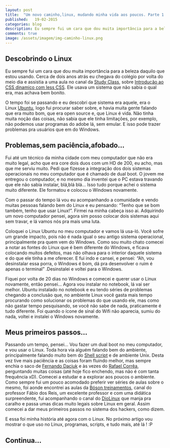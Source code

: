 ```yaml
---
layout: post
title:  "Um novo caminho,linux, mudando minha vida aos poucos. Parte 1."
published:   19-02-2015
categories: blog
description: Eu sempre fui um cara que dou muita importância para a beleza daquilo que estou usando. Cerca de dois anos atrás eu chegava do colégio por volta do meio dia e assistia a uma aula no canal da Study Class, sobre Introdução ao CSS dinamico com less CSS. Ele usava um sistema que não sabia o qual era, mas achava bem bonito...
comments: true
image: /assets/imagem/img-caminho-linux.png
---
```

<h2 class="topics">Descobrindo o Linux</h2>
Eu sempre fui um cara que dou muita importância para a beleza daquilo que estou usando. Cerca de dois anos atrás eu chegava do colégio por volta do meio dia e assistia a uma aula no canal da <a class="link-po-ex" target="_blank" href="https://www.youtube.com/user/StudyClassOficial">Study Class</a>, sobre <a target="_blank" class="link-po-ex" href="https://www.youtube.com/watch?v=pzC3zThxC_s">Introdução ao CSS dinamico com less CSS</a>. Ele usava um sistema que não sabia o qual era, mas achava bem bonito.

O tempo foi se passando e eu descobri que sistema era aquele, era o Linux <a class="link-po-ex" target="_blank" href="http://www.ubuntu.com/">Ubuntu</a>, logo fui procurar saber sobre, e havia muita gente falando que era muito bom, que era open source e, que Linux é vida. Não tinha muita noção das coisas, não sabia que ele tinha limitações, por exemplo, não podemos usar programas do adobe lá, sem emular. E isso pode trazer problemas pra usuários que em do Windows.

<h2 class="topics">Problemas,sem paciência,afobado...</h2>
Fui até um técnico da minha cidade com meu computador que não era muito legal, acho que era core dois duos com um HD de 200, eu acho, mas que me serviu muito. Pedi que fizesse a integração dos dois sistemas operacionais no meu computador que é chamado de dual boot. O jovem me entregou o computador, e no mesmo dia inventei que o PC estava travando que ele não sabia instalar, blá,blá blá… Isso tudo porque achei o sistema muito diferente. Ele formatou e colocou o Windows novamente.

Com o passar do tempo lá vou eu acompanhando a comunidade e vendo muitas pessoas falando bem do Linux e eu pensando: “Tenho que se bom também, tenho que usar Linux!”. Firmei na minha cabeça isso ai. Adquirindo um novo computador pensei, agora sim posso colocar dois sistemas aqui sem travar, e lá vamos nós pra mais uma luta.

Coloquei o Linux Ubuntu no meu computador e vamos lá usa-ló. Você sofre um grande impacto, pois não é nada igual o seu antigo sistema operacional, principalmente pra quem vem do Windows. Como sou muito chato comecei a notar as fontes do Linux que é bem diferente do Windows, e ficava colocando muitos defeitos, mas não olhava para o interior daquele sistema e do que ele tinha a me oferecer. E fui indo e cansei, e pensei:  “Ah, vou desinstalar essa porra, o Windows é bom, dá pra desenvolver o ruim é apenas o terminal” .Desinstalei e voltei para o Windows.

Fiquei por volta de 20 dias no Windows e comecei e querer usar o Linux novamente, então pensei… Agora vou instalar no notebook, lá vai ser melhor. Ubuntu instalado no notebook e eu tendo séries de problemas chegando a conclusão que, no ambiente Linux você gasta mais tempo procurando como solucionar os problemas do que usando ele, mas como não gastar tempo pesquisando, se você não sabe de nada, praticamente é tudo diferente. Foi quando o ícone de sinal do Wifi não aparecia, sumiu do nada, voltei e instalei o Windows novamente.

<h2 class="topics">Meus primeiros passos...</h2>
Passando um tempo, pensei… Vou fazer um dual boot no meu computador, e vou usar o Linux. Toda hora via alguém falando bem do ambiente, principalmente falando muito bem do <a class="link-po-ex" target="_blank" href="http://pt.wikipedia.org/wiki/Shell_script">Shell script</a> e de ambiente Unix. Desta vez tive mais paciência e as coisas foram fluindo melhor, mas sempre enchia o saco de <a target="_blank" class="link-po-ex" href="https://github.com/fdaciuk">Fernando Daciuk</a> e às vezes do <a class="link-po-ex" target="_blank" href="https://github.com/rafaelstz">Rafael Corrêa</a>, perguntando muitas coisas (até hoje fico enchendo, mas não é com tanta frequência xD).
Comecei a estudar e a explorar aos poucos o ambiente. Como sempre fui um pouco acomodado preferir ver séries de aulas sobre o mesmo, foi aonde encontrei as aulas da <a target="_blank" class="link-po-ex" href="https://www.youtube.com/user/bosontreinamentos">Bóson treinamentos</a>, canal do professor Fábio dos Reis, um excelente professor e com uma didática surpreendente, fui acompanhando o canal do <a target="_blank" class="link-po-ex" href="https://www.youtube.com/user/Diolinux/videos">DioLinux</a> que manja pra caralho e passa umas dicas muito legais sobre Linux em geral. Assim comecei a dar meus primeiros passos no sistema dos hackers, como dizem.

E essa foi minha história até agora com o Linux. No próximo artigo vou mostrar o que uso no Linux, programas, scripts, e tudo mais, até lá ! :P

<h2 class="topics">Continua...</h2>
